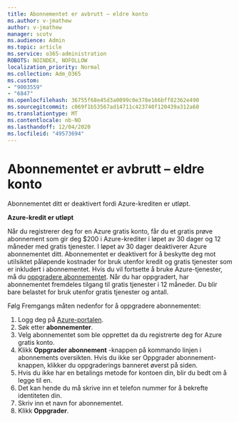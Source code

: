 ```yaml
---
title: Abonnementet er avbrutt – eldre konto
ms.author: v-jmathew
author: v-jmathew
manager: scotv
ms.audience: Admin
ms.topic: article
ms.service: o365-administration
ROBOTS: NOINDEX, NOFOLLOW
localization_priority: Normal
ms.collection: Adm_O365
ms.custom:
- "9003559"
- "6847"
ms.openlocfilehash: 36755f68e45d3a0099c0e378e166bff82362e490
ms.sourcegitcommit: c069f1b53567ad14711c423740f120439a312a60
ms.translationtype: MT
ms.contentlocale: nb-NO
ms.lasthandoff: 12/04/2020
ms.locfileid: "49573694"
---
```

# <a name="subscription-cancelled---legacy---free-account"></a>Abonnementet er avbrutt – eldre konto

Abonnementet ditt er deaktivert fordi Azure-krediten er utløpt.

**Azure-kredit er utløpt**

Når du registrerer deg for en Azure gratis konto, får du et gratis prøve abonnement som gir deg $200 i Azure-krediter i løpet av 30 dager og 12 måneder med gratis tjenester. I løpet av 30 dager deaktiverer Azure abonnementet ditt. Abonnementet er deaktivert for å beskytte deg mot utilsiktet påløpende kostnader for bruk utenfor kredit og gratis tjenester som er inkludert i abonnementet. Hvis du vil fortsette å bruke Azure-tjenester, må du [oppgradere abonnementet](https://docs.microsoft.com/azure/cost-management-billing/manage/upgrade-azure-subscription). Når du har oppgradert, har abonnementet fremdeles tilgang til gratis tjenester i 12 måneder. Du blir bare belastet for bruk utenfor gratis tjenester og antall.

Følg Fremgangs måten nedenfor for å oppgradere abonnementet:

1. Logg deg på [Azure-portalen](https://portal.azure.com/).
2. Søk etter **abonnementer**.
3. Velg abonnementet som ble opprettet da du registrerte deg for Azure gratis konto.
4. Klikk **Oppgrader abonnement** -knappen på kommando linjen i abonnements oversikten. Hvis du ikke ser Oppgrader abonnement-knappen, klikker du oppgraderings banneret øverst på siden.
5. Hvis du ikke har en betalings metode for kontoen din, blir du bedt om å legge til en.
6. Det kan hende du må skrive inn et telefon nummer for å bekrefte identiteten din.
7. Skriv inn et navn for abonnementet.
8. Klikk  **Oppgrader**.
